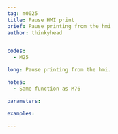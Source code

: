 ```yaml
---
tag: m0025
title: Pause HMI print
brief: Pause printing from the hmi
author: thinkyhead


codes:
  - M25

long: Pause printing from the hmi.

notes:
  - Same function as M76

parameters:

examples:

---
```



